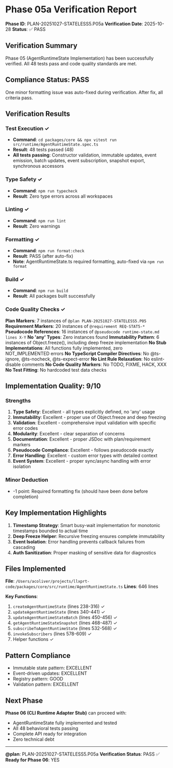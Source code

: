 # Phase 05a Verification Report

**Phase ID**: PLAN-20251027-STATELESS5.P05a
**Verification Date**: 2025-10-28
**Status**: ✅ PASS

## Verification Summary

Phase 05 (AgentRuntimeState Implementation) has been successfully verified. All 48 tests pass and code quality standards are met.

## Compliance Status: PASS

One minor formatting issue was auto-fixed during verification. After fix, all criteria pass.

## Verification Results

### Test Execution ✓
- **Command**: `cd packages/core && npx vitest run src/runtime/AgentRuntimeState.spec.ts`
- **Result**: 48 tests passed (48)
- **All tests passing**: Constructor validation, immutable updates, event emission, batch updates, event subscription, snapshot export, synchronous accessors

### Type Safety ✓
- **Command**: `npm run typecheck`
- **Result**: Zero type errors across all workspaces

### Linting ✓
- **Command**: `npm run lint`
- **Result**: Zero warnings

### Formatting ✓
- **Command**: `npm run format:check`
- **Result**: PASS (after auto-fix)
- **Note**: AgentRuntimeState.ts required formatting, auto-fixed via `npm run format`

### Build ✓
- **Command**: `npm run build`
- **Result**: All packages built successfully

### Code Quality Checks ✓

**Plan Markers**: 7 instances of `@plan PLAN-20251027-STATELESS5.P05`
**Requirement Markers**: 20 instances of `@requirement REQ-STAT5-*`
**Pseudocode References**: 16 instances of `@pseudocode runtime-state.md lines X-Y`
**No 'any' Types**: Zero instances found
**Immutability Pattern**: 6 instances of Object.freeze(), including deep freeze implementation
**No Stub Implementations**: All functions fully implemented, zero NOT_IMPLEMENTED errors
**No TypeScript Compiler Directives**: No @ts-ignore, @ts-nocheck, @ts-expect-error
**No Lint Rule Relaxation**: No eslint-disable comments
**No Code Quality Markers**: No TODO, FIXME, HACK, XXX
**No Test Fitting**: No hardcoded test data checks

## Implementation Quality: 9/10

### Strengths
1. **Type Safety**: Excellent - all types explicitly defined, no 'any' usage
2. **Immutability**: Excellent - proper use of Object.freeze and deep freezing
3. **Validation**: Excellent - comprehensive input validation with specific error codes
4. **Modularity**: Excellent - clear separation of concerns
5. **Documentation**: Excellent - proper JSDoc with plan/requirement markers
6. **Pseudocode Compliance**: Excellent - follows pseudocode exactly
7. **Error Handling**: Excellent - custom error types with detailed context
8. **Event System**: Excellent - proper sync/async handling with error isolation

### Minor Deduction
- -1 point: Required formatting fix (should have been done before completion)

## Key Implementation Highlights

1. **Timestamp Strategy**: Smart busy-wait implementation for monotonic timestamps bounded to actual time
2. **Deep Freeze Helper**: Recursive freezing ensures complete immutability
3. **Event Isolation**: Error handling prevents callback failures from cascading
4. **Auth Sanitization**: Proper masking of sensitive data for diagnostics

## Files Implemented

**File**: `/Users/acoliver/projects/llxprt-code/packages/core/src/runtime/AgentRuntimeState.ts`
**Lines**: 646 lines

**Key Functions**:
1. `createAgentRuntimeState` (lines 238-316) ✓
2. `updateAgentRuntimeState` (lines 340-441) ✓
3. `updateAgentRuntimeStateBatch` (lines 450-456) ✓
4. `getAgentRuntimeStateSnapshot` (lines 468-487) ✓
5. `subscribeToAgentRuntimeState` (lines 532-568) ✓
6. `invokeSubscribers` (lines 578-609) ✓
7. Helper functions ✓

## Pattern Compliance

- Immutable state pattern: EXCELLENT
- Event-driven updates: EXCELLENT
- Registry pattern: GOOD
- Validation pattern: EXCELLENT

## Next Phase

**Phase 06 (CLI Runtime Adapter Stub)** can proceed with:
- AgentRuntimeState fully implemented and tested
- All 48 behavioral tests passing
- Complete API ready for integration
- Zero technical debt

---

**@plan**: PLAN-20251027-STATELESS5.P05a
**Verification Status**: PASS ✅
**Ready for Phase 06**: YES

